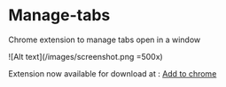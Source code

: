 # Manage-tabs
Chrome extension to manage tabs open in a window

![Alt text](/images/screenshot.png =500x)


Extension now available for download at :
[Add to chrome](https://chrome.google.com/webstore/detail/manage-tabs/odgnioajlfckhbomaidnajdfnkmmolai)

